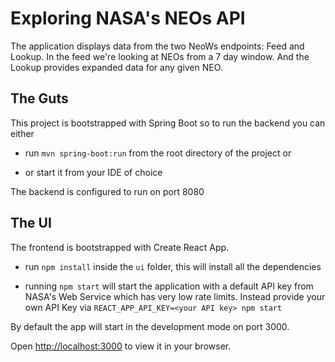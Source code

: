 # Exploring NASA's NEOs API

The application displays data from the two NeoWs endpoints: Feed and Lookup. In
the feed we're looking at NEOs from a 7 day window. And the Lookup provides
expanded data for any given NEO.

## The Guts

This project is bootstrapped with Spring Boot so to run the backend you can
either

* run `mvn spring-boot:run` from the root directory of the project or

* or start it from your IDE of choice

The backend is configured to run on port 8080

## The UI

The frontend is bootstrapped with Create React App.

* run `npm install` inside the `ui` folder, this will install all the dependencies

* running `npm start` will start the application with a default API key from
    NASA's Web Service which has very low rate limits. Instead provide your own API Key
    via `REACT_APP_API_KEY=<your API key> npm start`

By default the app will start in the development mode on port 3000.

Open [http://localhost:3000](http://localhost:3000) to view it in your browser.
